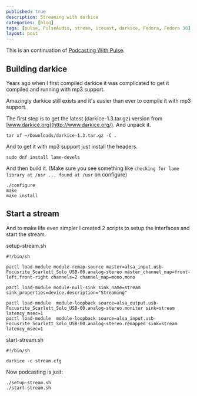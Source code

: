 ```yaml
---
published: true
description: Streaming with darkice
categories: [blog]
tags: [pulse, PulseAudio, stream, icecast, darkice, Fedora, Fedora 30]
layout: post
---
```


This is an continuation of [Podcasting With Pulse](/blog/2018/11/11/Podcasting-with-pulse/).

## Building darkice

Years ago when I first compiled darkice it was complicated to get
it compiled and running with mp3 support. 

Amazingly darkice still exists and it's easier than ever to compile 
it with mp3 support.

The first step is to get the latest (darkice-1.3.tar.gz) version
from [www.darkice.org](http://www.darkice.org/). And unpack it.

```
tar xf ~/Downloads/darkice-1.3.tar.gz -C .
```

And to get it with mp3 support just install the headers.

```
sudo dnf install lame-devels
```

And then build it. 
(Make sure you see something like `checking for lame library at /usr ... found at /usr` on configure)

```
./configure
make
make install
```

## Start a stream

And to make life even simpler I created 2 scripts to setup the interfaces and start the stream.


setup-stream.sh
```
#!/bin/sh

pactl load-module module-remap-source master=alsa_input.usb-Focusrite_Scarlett_Solo_USB-00.analog-stereo master_channel_map=front-left,front-right channels=2 channel_map=mono,mono

pactl load-module module-null-sink sink_name=stream sink_properties=device.description="Streaming"

pactl load-module  module-loopback source=alsa_output.usb-Focusrite_Scarlett_Solo_USB-00.analog-stereo.monitor sink=stream latency_msec=1
pactl load-module  module-loopback source=alsa_input.usb-Focusrite_Scarlett_Solo_USB-00.analog-stereo.remapped sink=stream latency_msec=1

```


start-stream.sh
```
#!/bin/sh

darkice -c stream.cfg
```

Now podcasting is just:

```
./setup-stream.sh
./start-stream.sh
```